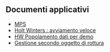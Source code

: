 ## Documenti applicativi
- [MPS](Sorgenti/DOC/TA/B£AMO/MPP_01)
- [Holt Winters :  avviamento veloce](Sorgenti/DOC/TA/B£AMO/MPHW02)
- [HW Popolamento dati per demo](Sorgenti/DOC/TA/B£AMO/MPHW03)
- [Gestione secondo oggetto di rottura](Sorgenti/DOC/TA/B£AMO/MPHW04)
